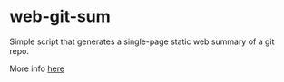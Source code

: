 # web-git-sum

Simple script that generates a single-page static web summary of a git repo.

More info [here](https://mitxela.com/projects/web-git-sum)
